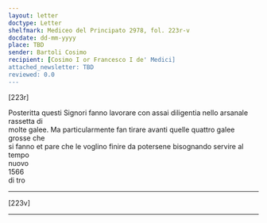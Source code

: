 ```yaml
---
layout: letter
doctype: Letter
shelfmark: Mediceo del Principato 2978, fol. 223r-v
docdate: dd-mm-yyyy
place: TBD
sender: Bartoli Cosimo
recipient: [Cosimo I or Francesco I de' Medici]
attached_newsletter: TBD
reviewed: 0.0
---
```


[223r]  
  
  
Posteritta questi Signori fanno lavorare con assai diligentia nello arsanale rassetta di  
molte galee. Ma particularmente fan tirare avanti quelle quattro galee grosse che  
si fanno et pare che le voglino finire da potersene bisognando servire al tempo  
nuovo  
1566  
di tro  
  
---  

[223v]  
  
  
  
---  


